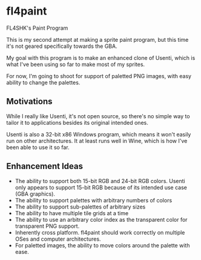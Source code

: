 # fl4paint

FL4SHK's Paint Program

This is my second attempt at making a sprite paint program, but this time
it's not geared specifically towards the GBA.

My goal with this program is to make an enhanced clone of Usenti, which is
what I've been using so far to make most of my sprites.

For now, I'm going to shoot for support of paletted PNG images, with easy
ability to change the palettes.


## Motivations
While I really like Usenti, it's not open source, so there's no simple way
to tailor it to applications besides its original intended ones.

Usenti is also a 32-bit x86 Windows program, which means it won't easily
run on other architectures.  It at least runs well in Wine, which is how
I've been able to use it so far.


## Enhancement Ideas
* The ability to support both 15-bit RGB and 24-bit RGB colors.  Usenti only
appears to support 15-bit RGB because of its intended use case (GBA
graphics).
* The ability to support palettes with arbitrary numbers of colors
* The ability to support sub-palettes of arbitrary sizes
* The ability to have multiple tile grids at a time
* The ability to use an arbitrary color index as the transparent color for
transparent PNG support.
* Inherently cross platform.  fl4paint should work correctly on multiple
OSes and computer architectures.
* For paletted images, the ability to move colors around the palette with
ease.
